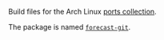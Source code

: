 Build files for the Arch Linux [ports collection](https://wiki.archlinux.org/index.php/Arch_User_Repository).

The package is named [`forecast-git`](https://aur.archlinux.org/packages/?O=0&K=forecast-git).
